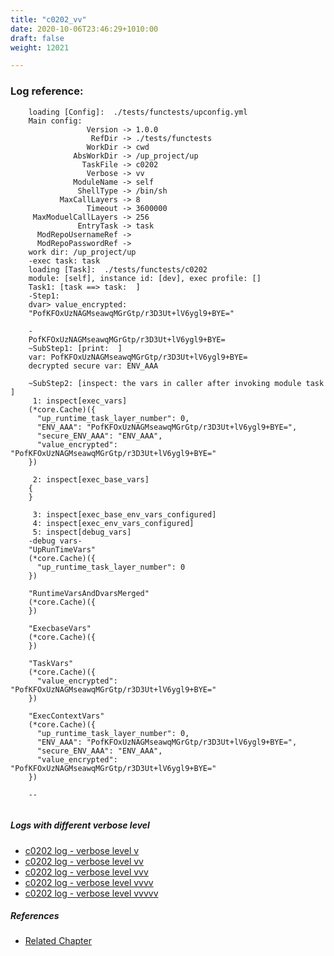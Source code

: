 ```yaml
---
title: "c0202_vv"
date: 2020-10-06T23:46:29+1010:00
draft: false
weight: 12021

---
```


### Log reference: <no value>

```
    loading [Config]:  ./tests/functests/upconfig.yml
    Main config:
                 Version -> 1.0.0
                  RefDir -> ./tests/functests
                 WorkDir -> cwd
              AbsWorkDir -> /up_project/up
                TaskFile -> c0202
                 Verbose -> vv
              ModuleName -> self
               ShellType -> /bin/sh
           MaxCallLayers -> 8
                 Timeout -> 3600000
     MaxModuelCallLayers -> 256
               EntryTask -> task
      ModRepoUsernameRef -> 
      ModRepoPasswordRef -> 
    work dir: /up_project/up
    -exec task: task
    loading [Task]:  ./tests/functests/c0202
    module: [self], instance id: [dev], exec profile: []
    Task1: [task ==> task:  ]
    -Step1:
    dvar> value_encrypted:
    "PofKFOxUzNAGMseawqMGrGtp/r3D3Ut+lV6ygl9+BYE="
    
    -
    PofKFOxUzNAGMseawqMGrGtp/r3D3Ut+lV6ygl9+BYE=
    ~SubStep1: [print:  ]
    var: PofKFOxUzNAGMseawqMGrGtp/r3D3Ut+lV6ygl9+BYE=
    decrypted secure var: ENV_AAA
    
    ~SubStep2: [inspect: the vars in caller after invoking module task ]
     1: inspect[exec_vars]
    (*core.Cache)({
      "up_runtime_task_layer_number": 0,
      "ENV_AAA": "PofKFOxUzNAGMseawqMGrGtp/r3D3Ut+lV6ygl9+BYE=",
      "secure_ENV_AAA": "ENV_AAA",
      "value_encrypted": "PofKFOxUzNAGMseawqMGrGtp/r3D3Ut+lV6ygl9+BYE="
    })
    
     2: inspect[exec_base_vars]
    {
    }
    
     3: inspect[exec_base_env_vars_configured]
     4: inspect[exec_env_vars_configured]
     5: inspect[debug_vars]
    -debug vars-
    "UpRunTimeVars"
    (*core.Cache)({
      "up_runtime_task_layer_number": 0
    })
    
    "RuntimeVarsAndDvarsMerged"
    (*core.Cache)({
    })
    
    "ExecbaseVars"
    (*core.Cache)({
    })
    
    "TaskVars"
    (*core.Cache)({
      "value_encrypted": "PofKFOxUzNAGMseawqMGrGtp/r3D3Ut+lV6ygl9+BYE="
    })
    
    "ExecContextVars"
    (*core.Cache)({
      "up_runtime_task_layer_number": 0,
      "ENV_AAA": "PofKFOxUzNAGMseawqMGrGtp/r3D3Ut+lV6ygl9+BYE=",
      "secure_ENV_AAA": "ENV_AAA",
      "value_encrypted": "PofKFOxUzNAGMseawqMGrGtp/r3D3Ut+lV6ygl9+BYE="
    })
    
    --
    
```

##### Logs with different verbose level
* [c0202 log - verbose level v](../../logs/c0202_v)
* [c0202 log - verbose level vv](../../logs/c0202_vv)
* [c0202 log - verbose level vvv](../../logs/c0202_vvv)
* [c0202 log - verbose level vvvv](../../logs/c0202_vvvv)
* [c0202 log - verbose level vvvvv](../../logs/c0202_vvvvv)

##### References
* [Related Chapter](../../security/c0202)
